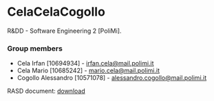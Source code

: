 # CelaCelaCogollo
R&amp;DD - Software Engineering 2 [PoliMi].

### Group members
* Cela Irfan [10694934] - irfan.cela@mail.polimi.it
* Cela Mario [10685242] - mario.cela@mail.polimi.it
* Cogollo Alessandro [10571078] - alessandro.cogollo@mail.polimi.it

RASD document: [download](https://github.com/IrfEazy/CelaCelaCogollo/raw/main/RASD/LaTeXCode/out/Project.pdf)
